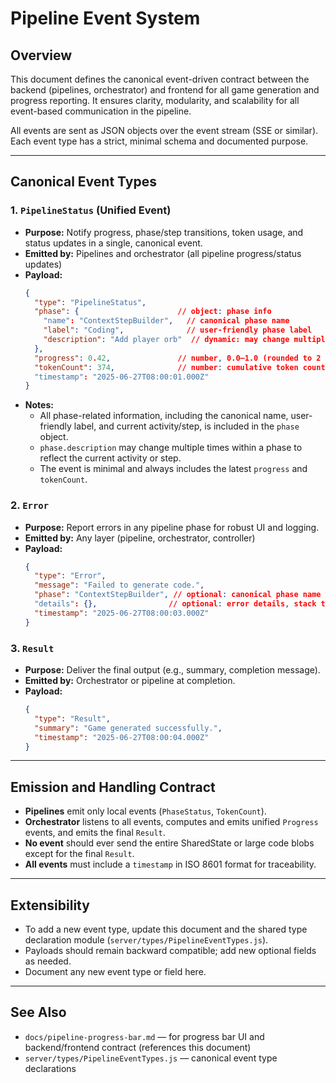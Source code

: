 # Pipeline Event System

## Overview

This document defines the canonical event-driven contract between the backend (pipelines, orchestrator) and frontend for all game generation and progress reporting. It ensures clarity, modularity, and scalability for all event-based communication in the pipeline.

All events are sent as JSON objects over the event stream (SSE or similar). Each event type has a strict, minimal schema and documented purpose.

---

## Canonical Event Types

### 1. `PipelineStatus` (Unified Event)
- **Purpose:** Notify progress, phase/step transitions, token usage, and status updates in a single, canonical event.
- **Emitted by:** Pipelines and orchestrator (all pipeline progress/status updates)
- **Payload:**
  ```json
  {
    "type": "PipelineStatus",
    "phase": {                      // object: phase info
      "name": "ContextStepBuilder",   // canonical phase name
      "label": "Coding",              // user-friendly phase label
      "description": "Add player orb"  // dynamic: may change multiple times within the same phase to reflect the current activity or step
    },
    "progress": 0.42,               // number, 0.0–1.0 (rounded to 2 decimals)
    "tokenCount": 374,              // number: cumulative token count (always present)
    "timestamp": "2025-06-27T08:00:01.000Z"
  }
  ```
- **Notes:**
  - All phase-related information, including the canonical name, user-friendly label, and current activity/step, is included in the `phase` object.
  - `phase.description` may change multiple times within a phase to reflect the current activity or step.
  - The event is minimal and always includes the latest `progress` and `tokenCount`.

### 2. `Error`
- **Purpose:** Report errors in any pipeline phase for robust UI and logging.
- **Emitted by:** Any layer (pipeline, orchestrator, controller)
- **Payload:**
  ```json
  {
    "type": "Error",
    "message": "Failed to generate code.",
    "phase": "ContextStepBuilder", // optional: canonical phase name where error occurred
    "details": {},                // optional: error details, stack trace, etc.
    "timestamp": "2025-06-27T08:00:03.000Z"
  }
  ```

### 3. `Result`
- **Purpose:** Deliver the final output (e.g., summary, completion message).
- **Emitted by:** Orchestrator or pipeline at completion.
- **Payload:**
  ```json
  {
    "type": "Result",
    "summary": "Game generated successfully.",
    "timestamp": "2025-06-27T08:00:04.000Z"
  }
  ```

---

## Emission and Handling Contract

- **Pipelines** emit only local events (`PhaseStatus`, `TokenCount`).
- **Orchestrator** listens to all events, computes and emits unified `Progress` events, and emits the final `Result`.
- **No event** should ever send the entire SharedState or large code blobs except for the final `Result`.
- **All events** must include a `timestamp` in ISO 8601 format for traceability.

---

## Extensibility

- To add a new event type, update this document and the shared type declaration module (`server/types/PipelineEventTypes.js`).
- Payloads should remain backward compatible; add new optional fields as needed.
- Document any new event type or field here.

---


## See Also
- `docs/pipeline-progress-bar.md` — for progress bar UI and backend/frontend contract (references this document)
- `server/types/PipelineEventTypes.js` — canonical event type declarations

